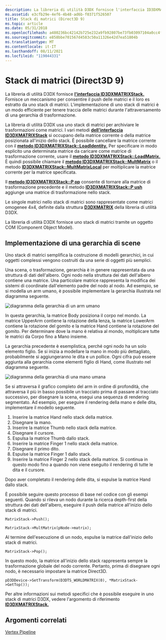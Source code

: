 ```yaml
---
description: La libreria di utilità D3DX fornisce l'interfaccia ID3DXMATRIXStack.
ms.assetid: e3cfb29e-4ef6-4b48-ad6b-f0371f526507
title: Stack di matrici (Direct3D 9)
ms.topic: article
ms.date: 05/31/2018
ms.openlocfilehash: a480236bc42142b725e232a9fb92807be73fb03097104a0cc4fc08643f4361af
ms.sourcegitcommit: e858bbe701567d4583c50a11326e42d7ea51804b
ms.translationtype: MT
ms.contentlocale: it-IT
ms.lasthandoff: 08/11/2021
ms.locfileid: "119044331"
---
```

# <a name="matrix-stacks-direct3d-9"></a>Stack di matrici (Direct3D 9)

La libreria di utilità D3DX fornisce [**l'interfaccia ID3DXMATRIXStack.**](id3dxmatrixstack.md) Fornisce un meccanismo per consentire il push delle matrici e il loro es estratto da uno stack di matrici. L'implementazione di uno stack di matrici è un modo efficiente per tenere traccia delle matrici durante l'attraversamento di una gerarchia di trasformazione.

La libreria di utilità D3DX usa uno stack di matrici per archiviare le trasformazioni come matrici. I vari metodi [**dell'interfaccia ID3DXMATRIXStack**](id3dxmatrixstack.md) si occupano della matrice corrente o della matrice posizionata all'inizio dello stack. È possibile cancellare la matrice corrente con il [**metodo ID3DXMATRIXStack::LoadIdentity.**](id3dxmatrixstack--loadidentity.md) Per specificare in modo esplicito una determinata matrice da caricare come matrice di trasformazione corrente, usare il [**metodo ID3DXMATRIXStack::LoadMatrix.**](id3dxmatrixstack--loadmatrix.md) È quindi possibile chiamare il [**metodo ID3DXMATRIXStack::MultMatrix**](id3dxmatrixstack--multmatrix.md) o il metodo [**ID3DXMATRIXStack::MultMatrixLocal**](id3dxmatrixstack--multmatrixlocal.md) per moltiplicare la matrice corrente per la matrice specificata.

Il [**metodo ID3DXMATRIXStack::P op**](id3dxmatrixstack--pop.md) consente di tornare alla matrice di trasformazione precedente e il metodo [**ID3DXMATRIXStack::P ush**](id3dxmatrixstack--push.md) aggiunge una matrice di trasformazione nello stack.

Le singole matrici nello stack di matrici sono rappresentate come matrici omogenee 4x4, definite dalla struttura [**D3DXMATRIX**](d3dxmatrix.md) della libreria di utilità D3DX.

La libreria di utilità D3DX fornisce uno stack di matrici tramite un oggetto COM (Component Object Model).

## <a name="implementing-a-scene-hierarchy"></a>Implementazione di una gerarchia di scene

Uno stack di matrici semplifica la costruzione di modelli gerarchici, in cui oggetti complessi vengono costruiti da una serie di oggetti più semplici.

Una scena, o trasformazione, gerarchia è in genere rappresentata da una struttura di dati dell'albero. Ogni nodo nella struttura dei dati dell'albero contiene una matrice. Una particolare matrice rappresenta la modifica dei sistemi di coordinate dall'elemento padre del nodo al nodo. Ad esempio, se si modella un arm umano, è possibile implementare la gerarchia illustrata nel diagramma seguente.

![diagramma della gerarchia di un arm umano](images/stack1.png)

In questa gerarchia, la matrice Body posiziona il corpo nel mondo. La matrice UpperArm contiene la rotazione della lenza, la matrice LowerArm contiene la rotazione del gomito e la matrice Hand contiene la rotazione del gomito. Per determinare dove la mano è relativa al mondo, moltiplicare tutte le matrici da Corpo fino a Mano insieme.

La gerarchia precedente è esemplistica, perché ogni nodo ha un solo elemento figlio. Se si inizia a modellare la mano in modo più dettagliato, probabilmente si aggiungeranno le dita e un pollice. Ogni cifra può essere aggiunta alla gerarchia come elementi figlio di Hand, come illustrato nel diagramma seguente.

![diagramma della gerarchia di una mano umana](images/stack2.png)

Se si attraversa il grafico completo del arm in ordine di profondità, che attraversa il più in basso possibile un tracciato prima di passare al tracciato successivo, per disegnare la scena, esegui una sequenza di rendering segmentato. Ad esempio, per eseguire il rendering della mano e delle dita, implementare il modello seguente.

1.  Inserire la matrice Hand nello stack della matrice.
2.  Disegnare la mano.
3.  Inserire la matrice Thumb nello stack della matrice.
4.  Disegnare il cursore.
5.  Espulsa la matrice Thumb dallo stack.
6.  Inserire la matrice Finger 1 nello stack della matrice.
7.  Disegnare il primo dito.
8.  Espulse la matrice Finger 1 dallo stack.
9.  Inserire la matrice Finger 2 nello stack della matrice. Si continua in questo modo fino a quando non viene eseguito il rendering di tutte le dita e il cursore.

Dopo aver completato il rendering delle dita, si espulse la matrice Hand dallo stack.

È possibile seguire questo processo di base nel codice con gli esempi seguenti. Quando si rileva un nodo durante la ricerca depth-first della struttura dei dati dell'albero, eseguire il push della matrice all'inizio dello stack di matrici.


```
MatrixStack->Push();

MatrixStack->MultMatrix(pNode->matrix);
```



Al termine dell'esecuzione di un nodo, espulse la matrice dall'inizio dello stack di matrici.


```
MatrixStack->Pop();
```



In questo modo, la matrice all'inizio dello stack rappresenta sempre la trasformazione globale del nodo corrente. Pertanto, prima di disegnare ogni nodo, è necessario impostare la matrice Direct3D.


```
pD3DDevice->SetTransform(D3DTS_WORLDMATRIX(0), *MatrixStack->GetTop());
```



Per altre informazioni sui metodi specifici che è possibile eseguire in uno stack di matrici D3DX, vedere l'argomento di riferimento [**ID3DXMATRIXStack.**](id3dxmatrixstack.md)

## <a name="related-topics"></a>Argomenti correlati

<dl> <dt>

[Vertex Pipeline](vertex-pipeline.md)
</dt> </dl>

 

 



